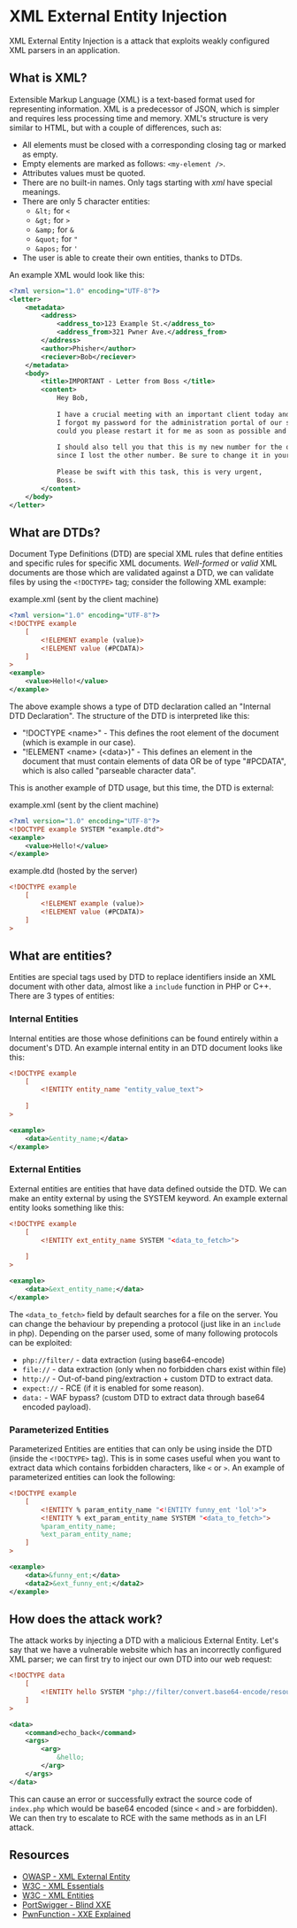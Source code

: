 # XML External Entity Injection

XML External Entity Injection is a attack that exploits weakly configured XML parsers in an application.

## What is XML?

Extensible Markup Language (XML) is a text-based format used for representing information. XML is a predecessor of JSON, which is simpler and requires less processing time and memory. XML's structure is very similar to HTML, but with a couple of differences, such as:

- All elements must be closed with a corresponding closing tag or marked as empty.
- Empty elements are marked as follows: `<my-element />`.
- Attributes values must be quoted.
- There are no built-in names. Only tags starting with *xml* have special meanings.
- There are only 5 character entities: 
    - `&lt;` for `<`
    - `&gt;` for `>`
    - `&amp;` for `&`
    - `&quot;` for `"`
    - `&apos;` for `'`
- The user is able to create their own entities, thanks to DTDs.

An example XML would look like this:

```xml
<?xml version="1.0" encoding="UTF-8"?>
<letter>
    <metadata>
        <address>
            <address_to>123 Example St.</address_to>
            <address_from>321 Pwner Ave.</address_from>
        </address>
        <author>Phisher</author>
        <reciever>Bob</reciever>
    </metadata>
    <body>
        <title>IMPORTANT - Letter from Boss </title>
        <content>
            Hey Bob,
            
            I have a crucial meeting with an important client today and unfortunately,
            I forgot my password for the administration portal of our site,
            could you please restart it for me as soon as possible and send it to my phone number? 
            
            I should also tell you that this is my new number for the office `123-123-1234`,
            since I lost the other number. Be sure to change it in your contacts.
            
            Please be swift with this task, this is very urgent,
            Boss.
        </content>
    </body>
</letter>
```

## What are DTDs?

Document Type Definitions (DTD) are special XML rules that define entities and specific rules for specific XML documents. *Well-formed* or *valid* XML documents are those which are validated against a DTD, we can validate files by using the `<!DOCTYPE>` tag; consider the following XML example:

example.xml (sent by the client machine)
```xml
<?xml version="1.0" encoding="UTF-8"?>
<!DOCTYPE example
    [
        <!ELEMENT example (value)>
        <!ELEMENT value (#PCDATA)>
    ]
>
<example>
    <value>Hello!</value>
</example>
```

The above example shows a type of DTD declaration called an "Internal DTD Declaration". The structure of the DTD is interpreted like this:
- "!DOCTYPE &lt;name&gt;" - This defines the root element of the document (which is example in our case).
- "!ELEMENT &lt;name&gt; (&lt;data&gt;)" - This defines an element in the document that must contain elements of data OR be of type "#PCDATA", which is also called "parseable character data".

This is another example of DTD usage, but this time, the DTD is external:

example.xml (sent by the client machine)
```xml
<?xml version="1.0" encoding="UTF-8"?>
<!DOCTYPE example SYSTEM "example.dtd">
<example>
    <value>Hello!</value>
</example>
```

example.dtd (hosted by the server)
```xml
<!DOCTYPE example
    [
        <!ELEMENT example (value)>
        <!ELEMENT value (#PCDATA)>
    ]
>
```

## What are entities?

Entities are special tags used by DTD to replace identifiers inside an XML document with other data, almost like a `include` function in PHP or C++. There are 3 types of entities:

### Internal Entities

Internal entities are those whose definitions can be found entirely within a document's DTD. An example internal entity in an DTD document looks like this:

```xml
<!DOCTYPE example
    [
        <!ENTITY entity_name "entity_value_text">
        
    ]
>

<example>
    <data>&entity_name;</data>
</example>
```

### External Entities

External entities are entities that have data defined outside the DTD. We can make an entity external by using the SYSTEM keyword. An example external entity looks something like this:

```xml
<!DOCTYPE example
    [
        <!ENTITY ext_entity_name SYSTEM "<data_to_fetch>">
        
    ]
>

<example>
    <data>&ext_entity_name;</data>
</example>
```

The `<data_to_fetch>` field by default searches for a file on the server. You can change the behaviour by prepending a protocol (just like in an `include` in php). Depending on the parser used, some of many following protocols can be exploited:

- `php://filter/` - data extraction (using base64-encode)
- `file://` - data extraction (only when no forbidden chars exist within file)
- `http://` - Out-of-band ping/extraction + custom DTD to extract data.
- `expect://` - RCE (if it is enabled for some reason).
- `data:` - WAF bypass? (custom DTD to extract data through base64 encoded payload).

### Parameterized Entities

Parameterized Entities are entities that can only be using inside the DTD (inside the `<!DOCTYPE>` tag). This is in some cases useful when you want to extract data which contains forbidden characters, like `<` or `>`. An example of parameterized entities can look the following:

```xml
<!DOCTYPE example
    [
        <!ENTITY % param_entity_name "<!ENTITY funny_ent 'lol'>">
        <!ENTITY % ext_param_entity_name SYSTEM "<data_to_fetch>">
        %param_entity_name;
        %ext_param_entity_name;
    ]
>

<example>
    <data>&funny_ent;</data>
    <data2>&ext_funny_ent;</data2>
</example>
```

## How does the attack work?

The attack works by injecting a DTD with a malicious External Entity. Let's say that we have a vulnerable website which has an incorrectly configured XML parser; we can first try to inject our own DTD into our web request:

```xml
<!DOCTYPE data
    [
        <!ENTITY hello SYSTEM "php://filter/convert.base64-encode/resource=index.php">
    ]
>

<data>
    <command>echo_back</command>
    <args>
        <arg>
            &hello;
        </arg>
    </args>
</data>
```

This can cause an error or successfully extract the source code of `index.php` which would be base64 encoded (since `<` and `>` are forbidden). We can then try to escalate to RCE with the same methods as in an LFI attack.

## Resources

- [OWASP - XML External Entity](https://owasp.org/www-community/vulnerabilities/XML_External_Entity_(XXE)_Processing)
- [W3C - XML Essentials](https://www.w3.org/standards/xml/core)
- [W3C - XML Entities](https://www.w3resource.com/xml/entities.php)
- [PortSwigger - Blind XXE](https://portswigger.net/web-security/xxe/blind)
- [PwnFunction - XXE Explained](https://www.youtube.com/watch?v=gjm6VHZa_8s)